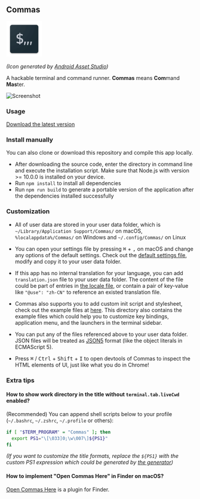 ## Commas

<img src="https://raw.githubusercontent.com/CyanSalt/commas/master/app/assets/images/icon.png" width="96">

*(Icon generated by [Android Asset Studio](https://romannurik.github.io/AndroidAssetStudio/icons-launcher.html#foreground.type=text&foreground.text.text=%24%2C%2C%2C&foreground.text.font=Oxygen&foreground.space.trim=1&foreground.space.pad=0.35&foreColor=rgb(192%2C%20197%2C%20206)&backColor=rgb(27%2C%2043%2C%2052)&crop=0&backgroundShape=square&effects=none&name=ic_launcher))*

A hackable terminal and command runner. **Commas** means **Com**mand **Mas**ter.

![Screenshot](https://user-images.githubusercontent.com/5101076/49566451-9e70b600-f965-11e8-8274-a39a5efd0071.png)

### Usage

[Download the latest version](https://github.com/CyanSalt/commas/releases)

### Install manually

You can also clone or download this repository and compile this app locally.
  - After downloading the source code, enter the directory in command line and execute the installation script. Make sure that Node.js with version >= 10.0.0 is installed on your device.
  - Run `npm install` to install all dependencies
  - Run `npm run build` to generate a portable version of the application after the dependencies installed successfully

### Customization

* All of user data are stored in your user data folder, which is `~/Library/Application Support/Commas/` on macOS, `%localappdata%/Commas/` on Windows and `~/.config/Commas/` on Linux

* You can open your settings file by pressing <kbd>&#8984;</kbd> + <kbd>,</kbd> on macOS and change any options of the default settings. Check out the [default settings file](https://github.com/CyanSalt/commas/blob/master/app/assets/settings.json),  modify and copy it to your user data folder.

* If this app has no internal translation for your language, you can add `translation.json` file to your user data folder. The content of the file could be part of entries in [the locale file](https://github.com/CyanSalt/commas/blob/master/app/assets/locales/zh-CN.json), or contain a pair of key-value like `"@use": "zh-CN"` to reference an existed translation file.

* Commas also supports you to add custom init script and stylesheet, check out the example files at [here](https://github.com/CyanSalt/commas/tree/master/app/assets/examples). This directory also contains the example files which could help you to customize key bindings, application menu, and the launchers in the terminal sidebar.

* You can put any of the files referenced above to your user data folder. JSON files will be treated as [JSON5](https://json5.org/) format (like the object literals in ECMAScript 5).

* Press <kbd>&#8984;</kbd> / <kbd>Ctrl</kbd> + <kbd>Shift</kbd> + <kbd>I</kbd> to open devtools of Commas to inspect the HTML elements of UI, just like what you do in Chrome!

### Extra tips

#### How to show work directory in the title without `terminal.tab.liveCwd` enabled?

(Recommended) You can append shell scripts below to your profile (`~/.bashrc`, `~/.zshrc`, `~/.profile` or others):

```bash
if [ "$TERM_PROGRAM" = "Commas" ]; then
  export PS1="\[\033]0;\w\007\]${PS1}"
fi
```

*(If you want to customize the title formats, replace the `${PS1}` with the custom PS1 expression which could be generated by [the generator](http://bashrcgenerator.com/))*

#### How to implement "Open Commas Here" in Finder on macOS?

[Open Commas Here](https://github.com/CyanSalt/open-commas-here) is a plugin for Finder.
